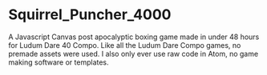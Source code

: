 # Squirrel_Puncher_4000

A Javascript Canvas post apocalyptic boxing game made in under 48 hours for Ludum Dare 40 Compo. Like all the Ludum Dare Compo games, no premade assets were used. I also only ever use raw code in Atom, no game making software or templates. 
